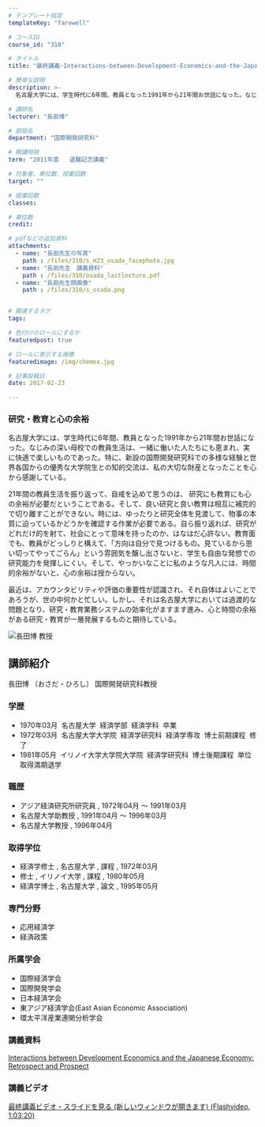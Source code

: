 ```yaml
---
# テンプレート指定
templateKey: "farewell"

# コースID
course_id: "310"

# タイトル
title: "最終講義-Interactions-between-Development-Economics-and-the-Japanese-Economy-:-Retrospect-and-Prospect（開発経済学と日本経済をめぐって：回顧と展望）-2011"

# 簡単な説明
description: >-
  名古屋大学には、学生時代に6年間、教員となった1991年から21年間お世話になった。なじみの深い母校での教員生活は、一緒に働いた人たちにも恵まれ、実に快適で楽しいものであった。特に、新設の国際開発...

# 講師名
lecturer: "長田博"

# 部局名
department: "国際開発研究科"

# 開講時限
term: "2011年度	退職記念講義"

# 対象者、単位数、授業回数
target: ""

# 授業回数
classes: 

# 単位数
credit: 

# pdfなどの追加資料
attachments: 
  - name: "長田先生の写真" 
    path : /files/310/s_H23_osada_facephoto.jpg
  - name: "長田先生　講義資料" 
    path : /files/310/osada_lastlecture.pdf
  - name: "長田先生顔画像" 
    path : /files/310/s_osada.png


# 関連するタグ
tags:

# 色付けのロールにするか
featuredpost: true

# ロールに表示する画像
featuredimage: /img/chemex.jpg

# 記事投稿日
date: 2017-02-23

---
```

### 研究・教育と心の余裕 

名古屋大学には、学生時代に6年間、教員となった1991年から21年間お世話になった。なじみの深い母校での教員生活は、一緒に働いた人たちにも恵まれ、実に快適で楽しいものであった。特に、新設の国際開発研究科での多様な経験と世界各国からの優秀な大学院生との知的交流は、私の大切な財産となったことを心から感謝している。 

21年間の教員生活を振り返って、自戒を込めて思うのは、 研究にも教育にも心の余裕が必要だということである。そして、良い研究と良い教育は相互に補完的で切り離すことができない。時には、ゆったりと研究全体を見渡して、物事の本質に迫っているかどうかを確認する作業が必要である。自ら振り返れば、研究がどれだけ的を射て、社会にとって意味を持ったのか、はなはだ心許ない。教育面でも、教員がどっしりと構えて、「方向は自分で見つけるもの。見ているから思い切ってやってごらん」という雰囲気を醸し出さないと、学生も自由な発想での研究能力を発揮しにくい。そして、やっかいなことに私のような凡人には、時間的余裕がないと、心の余裕は授からない。 

最近は、アカウンタビリティや評価の重要性が認識され、それ自体はよいことであろうが、世の中何かと忙しい。しかし、それは名古屋大学においては過渡的な問題となり、研究・教育業務システムの効率化がますます進み、心と時間の余裕がある研究・教育が一層発展するものと期待している。

![長田博 教授](/files/310/s_osada.png) 
## 講師紹介

長田博 （おさだ・ひろし） 国際開発研究科教授 

### 学歴

  * 1970年03月  名古屋大学  経済学部  経済学科  卒業
  * 1972年03月  名古屋大学大学院  経済学研究科  経済学専攻  博士前期課程  修了
  * 1981年05月  イリノイ大学大学院大学院  経済学研究科  博士後期課程  単位取得満期退学

### 職歴

  * アジア経済研究所研究員 , 1972年04月 〜 1991年03月
  * 名古屋大学助教授 , 1991年04月 〜 1996年03月
  * 名古屋大学教授 , 1996年04月

### 取得学位

  * 経済学修士 , 名古屋大学 , 課程 , 1972年03月
  * 修士 , イリノイ大学 , 課程 , 1980年05月
  * 経済学博士 , 名古屋大学 , 論文 , 1995年05月

### 専門分野

  * 応用経済学
  * 経済政策

### 所属学会

  * 国際経済学会
  * 国際開発学会
  * 日本経済学会
  * 東アジア経済学会(East Asian Economic Association)
  * 環太平洋産業連関分析学会
### 講義資料


[ Interactions between Development Economics and the Japanese Economy: Retrospect and Prospect ](/files/310/osada_lastlecture.pdf) 

### 講義ビデオ


[ 最終講義ビデオ・スライドを見る (新しいウィンドウが開きます) (Flashvideo, 1:03:20)](http://ocw.nagoya-u.jp/resource/2011_lastlecture_osada/)